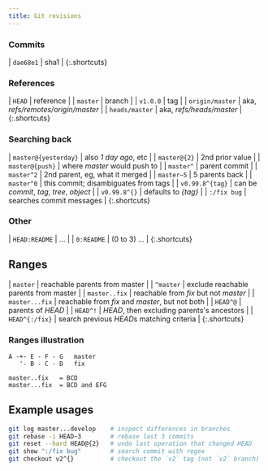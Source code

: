```yaml
---
title: Git revisions
---
```


### Commits

| `dae68e1` | sha1 |
{:.shortcuts}

### References

| `HEAD` | reference |
| `master` | branch |
| `v1.0.0` | tag |
| `origin/master` | aka, *refs/remotes/origin/master* |
| `heads/master` | aka, *refs/heads/master* |
{:.shortcuts}

### Searching back

| `master@{yesterday}` | also *1 day ago*, etc |
| `master@{2}` | 2nd prior value |
| `master@{push}` | where *master* would push to |
| `master^` | parent commit |
| `master^2` | 2nd parent, eg, what it merged |
| `master~5` | 5 parents back |
| `master^0` | this commit; disambiguates from tags |
| `v0.99.8^{tag}` | can be *commit*, *tag*, *tree*, *object* |
| `v0.99.8^{}` | defaults to *{tag}* |
| `:/fix bug` | searches commit messages |
{:.shortcuts}

### Other

| `HEAD:README` | ... |
| `0:README` | (0 to 3) ... |
{:.shortcuts}

## Ranges

| `master` | reachable parents from master |
| `^master` | exclude reachable parents from master |
| `master..fix` | reachable from *fix* but not *master* |
| `master...fix` | reachable from *fix* and *master*, but not both |
| `HEAD^@` | parents of *HEAD* |
| `HEAD^!` | *HEAD*, then excluding parents's ancestors |
| `HEAD^{:/fix}` | search previous *HEAD*s matching criteria |
{:.shortcuts}

### Ranges illustration

```nohighlight
A -+- E - F - G   master
   '- B - C - D   fix

master..fix   = BCD
master...fix  = BCD and EFG
```

## Example usages

```sh
git log master...develop    # inspect differences in branches
git rebase -i HEAD~3        # rebase last 3 commits
git reset --hard HEAD@{2}   # undo last operation that changed HEAD
git show ":/fix bug"        # search commit with regex
git checkout v2^{}          # checkout the `v2` tag (not `v2` branch)
```

